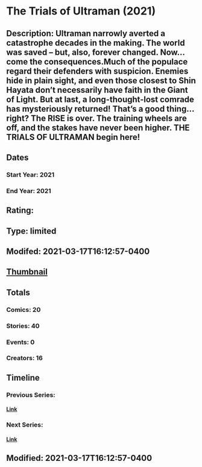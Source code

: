 # The Trials of Ultraman (2021)
## Description: Ultraman narrowly averted a catastrophe decades in the making. The world was saved – but, also, forever changed. Now…come the consequences.Much of the populace regard their defenders with suspicion. Enemies hide in plain sight, and even those closest to Shin Hayata don’t necessarily have faith in the Giant of Light. But at last, a long-thought-lost comrade has mysteriously returned! That’s a good thing…right? The RISE is over. The training wheels are off, and the stakes have never been higher. THE TRIALS OF ULTRAMAN begin here! 
## Dates
### Start Year: 2021
### End Year: 2021
## Rating: 
## Type: limited
## Modifed: 2021-03-17T16:12:57-0400
## [Thumbnail](http://i.annihil.us/u/prod/marvel/i/mg/8/70/605262bc5bb1b.jpg)
## Totals
### Comics: 20
### Stories: 40
### Events: 0
### Creators: 16
## Timeline
### Previous Series: 
#### [Link]()
### Next Series: 
#### [Link]()
## Modified: 2021-03-17T16:12:57-0400
